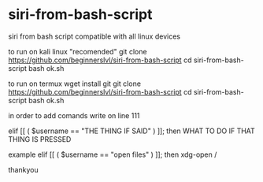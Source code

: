 # siri-from-bash-script
siri from bash script compatible with all linux devices



to run on kali linux "recomended"
git clone https://github.com/beginnerslvl/siri-from-bash-script
cd siri-from-bash-script
bash ok.sh

to run on termux
wget install git
git clone https://github.com/beginnerslvl/siri-from-bash-script
cd siri-from-bash-script
bash ok.sh

in order to add comands
write on line 111


elif  [[ ( $username == "THE THING IF SAID"  ) ]]; then
WHAT TO DO IF THAT THING IS PRESSED

example
elif  [[ ( $username == "open files"  ) ]]; then
xdg-open /

thankyou
